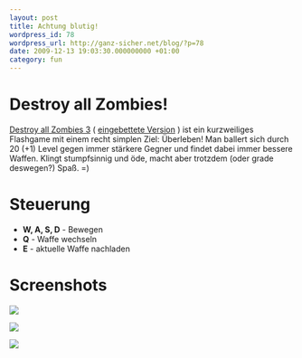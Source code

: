 ```yaml
---
layout: post
title: Achtung blutig!
wordpress_id: 78
wordpress_url: http://ganz-sicher.net/blog/?p=78
date: 2009-12-13 19:03:30.000000000 +01:00
category: fun
---
```

Destroy all Zombies!
====================
[Destroy all Zombies 3](http://www.awesomeflashgames.com/games/destroyallzombies3.swf) ( [eingebettete Version](http://awesomeflashgames.com/action/destroy-all-zombies-3/) ) ist ein kurzweiliges Flashgame mit einem recht simplen Ziel: Überleben! Man ballert sich durch 20 (+1) Level gegen immer stärkere Gegner und findet dabei immer bessere Waffen. Klingt stumpfsinnig und öde, macht aber trotzdem (oder grade deswegen?) Spaß. =)

Steuerung
=========

* **W, A, S, D** \-  Bewegen
* **Q**   \- Waffe wechseln
* **E** \- aktuelle Waffe nachladen


Screenshots
===========

![]({{site.baseurl}}/wp-content/uploads/zombie-300x239.png)

![]({{site.baseurl}}/wp-content/uploads/zombie1-300x217.png)

![]({{site.baseurl}}/wp-content/uploads/dazFinal-300x245.png)
